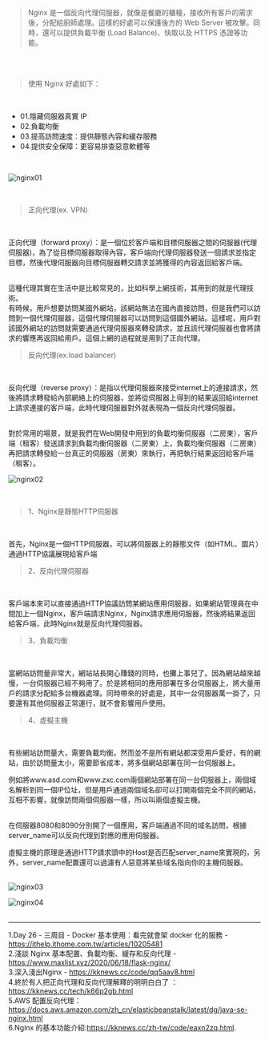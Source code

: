 > Nginx 是一個反向代理伺服器，就像是餐廳的櫃檯，接收所有客戶的需求後，分配給廚師處理。這樣的好處可以保護後方的  Web Server 被攻擊。同時，還可以提供負載平衡 (Load Balance)、快取以及 HTTPS 憑證等功能。

</br>
</br>

> 使用 Nginx 好處如下：
</br>
<ul>
    <li>01.隱藏伺服器真實 IP</li>
    <li>02.負載均衡</li>
    <li>03.提高訪問速度：提供靜態內容和緩存服務</li>
    <li>04.提供安全保障：更容易排查惡意軟體等</li>
</ul>

</br>

![nginx01](https://github.com/michaelyenoke/docker_notebook_slider_examples/blob/main/06_networking_connect/02_nginx/nginx01.png)

</br>

> 正向代理(ex. VPN)

</br>
<p>正向代理（forward proxy）：是一個位於客戶端和目標伺服器之間的伺服器(代理伺服器)，為了從目標伺服器取得內容，客戶端向代理伺服器發送一個請求並指定目標，然後代理伺服器向目標伺服器轉交請求並將獲得的內容返回給客戶端。
</br>

</br>
<p>這種代理其實在生活中是比較常見的，比如科學上網技術，其用到的就是代理技術。</br>
有時候，用戶想要訪問某國外網站，該網站無法在國內直接訪問，但是我們可以訪問到一個代理伺服器，這個代理伺服器可以訪問到這個國外網站。這樣呢，用戶對該國外網站的訪問就需要通過代理伺服器來轉發請求，並且該代理伺服器也會將請求的響應再返回給用戶。這個上網的過程就是用到了正向代理。
</br>



> 反向代理(ex.load balancer)

</br>
<p>反向代理（reverse proxy）：是指以代理伺服器來接受internet上的連接請求，然後將請求轉發給內部網絡上的伺服器，並將從伺服器上得到的結果返回給internet上請求連接的客戶端，此時代理伺服器對外就表現為一個反向代理伺服器。
</br>

</br>
<p>對於常用的場景，就是我們在Web開發中用到的負載均衡伺服器（二房東），客戶端（租客）發送請求到負載均衡伺服器（二房東）上，負載均衡伺服器（二房東）再把請求轉發給一台真正的伺服器（房東）來執行，再把執行結果返回給客戶端（租客）。
</br>


![nginx02](https://github.com/michaelyenoke/docker_notebook_slider_examples/blob/main/06_networking_connect/02_nginx/nginx02.png)

</br>

> 1、Nginx是靜態HTTP伺服器

</br>
<p>首先，Nginx是一個HTTP伺服器，可以將伺服器上的靜態文件（如HTML、圖片）通過HTTP協議展現給客戶端
</br>

> 2、反向代理伺服器

</br>
<p>客戶端本來可以直接通過HTTP協議訪問某網站應用伺服器，如果網站管理員在中間加上一個Nginx，客戶端請求Nginx，Nginx請求應用伺服器，然後將結果返回給客戶端，此時Nginx就是反向代理伺服器。
</br>

> 3、負載均衡

</br>
<p>當網站訪問量非常大，網站站長開心賺錢的同時，也攤上事兒了。因為網站越來越慢，一台伺服器已經不夠用了。於是將相同的應用部署在多台伺服器上，將大量用戶的請求分配給多台機器處理。同時帶來的好處是，其中一台伺服器萬一掛了，只要還有其他伺服器正常運行，就不會影響用戶使用。
</br>

> 4、虛擬主機

</br>
<p>有些網站訪問量大，需要負載均衡。然而並不是所有網站都深受用戶愛好，有的網站，由於訪問量太小，需要節省成本，將多個網站部署在同一台伺服器上。
</br>
<p>例如將www.asd.com和www.zxc.com兩個網站部署在同一台伺服器上，兩個域名解析到同一個IP位址，但是用戶通過兩個域名卻可以打開兩個完全不同的網站，互相不影響，就像訪問兩個伺服器一樣，所以叫兩個虛擬主機。
</br>
</br>
<p>在伺服器8080和8090分別開了一個應用，客戶端通過不同的域名訪問，根據server_name可以反向代理到對應的應用伺服器。

<p>虛擬主機的原理是通過HTTP請求頭中的Host是否匹配server_name來實現的，另外，server_name配置還可以過濾有人惡意將某些域名指向你的主機伺服器。

</br>
</br>

![nginx03](https://github.com/michaelyenoke/docker_notebook_slider_examples/blob/main/06_networking_connect/02_nginx/nginx03.png)
</br>

![nginx04](https://github.com/michaelyenoke/docker_notebook_slider_examples/blob/main/06_networking_connect/02_nginx/nginx04.png)
</br>
</br>
_____
1.Day 26 - 三周目 - Docker 基本使用：看完就會架 docker 化的服務 - https://ithelp.ithome.com.tw/articles/10205481
</br>
2.淺談 Nginx 基本配置、負載均衡、緩存和反向代理 - https://www.maxlist.xyz/2020/06/18/flask-nginx/
</br>
3.深入淺出Nginx - https://kknews.cc/code/qq5aav8.html
</br>
4.終於有人把正向代理和反向代理解釋的明明白白了 ：https://kknews.cc/tech/k66p2gb.html
</br>
5.AWS 配置反向代理：https://docs.aws.amazon.com/zh_cn/elasticbeanstalk/latest/dg/java-se-nginx.html
</br>
6.Nginx 的基本功能介紹:https://kknews.cc/zh-tw/code/eaxn2zq.html.
</br>
